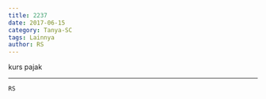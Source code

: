 ```yaml
---
title: 2237
date: 2017-06-15
category: Tanya-SC
tags: Lainnya
author: RS
---
```


kurs pajak

---



`RS`
